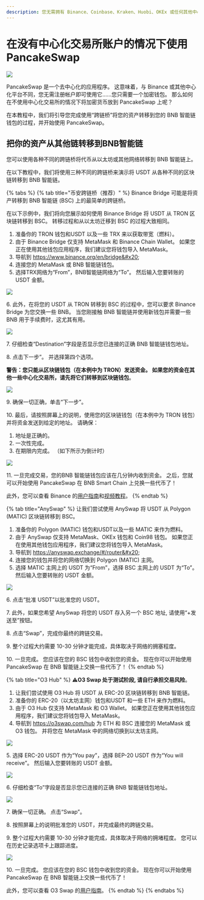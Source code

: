 ```yaml
---
description: 您无需拥有 Binance、Coinbase、Kraken、Huobi、OKEx 或任何其他中心化交易所的账户即可开始使用 PancakeSwap！
---
```


# 在没有中心化交易所账户的情况下使用PancakeSwap

![](../.gitbook/assets/how-to-pancakeswap-without-cex-header.png)

PancakeSwap 是一个去中心化的应用程序。 这意味着，与 Binance 或其他中心化平台不同，您无需注册帐户即可使用它……您只需要一个加密钱包。 那么如何在不使用中心化交易所的情况下将加密货币放到 PancakeSwap 上呢？

&#x20;在本教程中，我们将引导您完成使用“跨链桥”将您的资产转移到您的 BNB 智能链钱包的过程，并开始使用 PancakeSwap。

## 把你的资产从其他链转移到BNB智能链

您可以使用各种不同的跨链桥将代币从以太坊或其他网络转移到 BNB 智能链上。&#x20;

在以下教程中，我们将使用三种不同的跨链桥来演示将 USDT 从各种不同的区块链转移到 BNB 智能链。

{% tabs %}
{% tab title="币安跨链桥（推荐）" %}
Binance Bridge 可能是将资产转移到 BNB 智能链 (BSC) 上的最简单的跨链桥。&#x20;

在以下示例中，我们将向您展示如何使用 Binance Bridge 将 USDT 从 TRON 区块链转移到 BSC。 转移过程和从以太坊迁移到 BSC 的过程大致相同。

1. 准备你的 TRON 钱包和USDT 以及一些 TRX 来以获取带宽（燃料）。&#x20;
2. 由于 Binance Bridge 仅支持 MetaMask 和 Binance Chain Wallet。 如果您正在使用其他钱包应用程序，我们建议您将钱包导入 MetaMask。&#x20;
3. 导航到 https://www.binance.org/en/bridge&#x20;
4. 连接您的 MetaMask 或 BNB 智能链钱包。
5. &#x20;选择TRX网络为“From”，BNB智能链网络为“To”。 然后输入您要转账的 USDT 金额。

![](<../.gitbook/assets/image (155).png>)

6\. 此外，在将您的 USDT 从 TRON 转移到 BSC 的过程中，您可以要求 Binance Bridge 为您交换一些 BNB。 当您刚接触 BNB 智能链并使用新钱包并需要一些 BNB 用于手续费时，这尤其有用。

![](<../.gitbook/assets/image (87).png>)

7\. 仔细检查“Destination”字段是否显示您已连接的正确 BNB 智能链钱包地址。

8\. 点击下一步”。 并选择第四个选项。

&#x20;**警告：您只能从区块链钱包（在本例中为 TRON）发送资金。 如果您的资金在其他一些中心化交易所，请先将它们转移到区块链钱包**。

![](<../.gitbook/assets/image (195).png>)

9\. 确保一切正确，单击“下一步”。&#x20;

10\. 最后，请按照屏幕上的说明，使用您的区块链钱包（在本例中为 TRON 钱包）并将资金发送到给定的地址。 请确保：&#x20;

1. 地址是正确的。&#x20;
2. 一次性完成。&#x20;
3. 在期限内完成。 （如下所示为倒计时）

![](<../.gitbook/assets/image (192).png>)

11\. 一旦完成交易，您的BNB 智能链钱包应该在几分钟内收到资金。 之后，您就可以开始使用 PancakeSwap 在 BNB Smart Chain 上兑换一些代币了！&#x20;

此外，您可以查看 Binance 的[用户指南](https://binance-wallet.gitbook.io/binance-chain-wallet/bmw-guides-and-faq/defi/how-to-convert-bep20-tokens-to-erc20-on-binance-wallet)和[视频教程](https://fast.wistia.net/embed/iframe/fhip2z4nth)。
{% endtab %}

{% tab title="AnySwap" %}
让我们尝试使用 AnySwap 将 USDT 从 Polygon (MATIC) 区块链转移到 BSC。

1. 准备你的 Polygon (MATIC) 钱包和USDT以及一些 MATIC 来作为燃料。&#x20;
2. 由于 AnySwap 仅支持 MetaMask、OKEx 钱包和 Coin98 钱包。 如果您正在使用其他钱包应用程序，我们建议您将钱包导入 MetaMask。&#x20;
3. 导航到 https://anyswap.exchange/#/router&#x20;
4. 连接您的钱包并将您的网络切换到 Polygon (MATIC) 主网。&#x20;
5. 选择 MATIC 主网上的 USDT 为“From”，选择 BSC 主网上的 USDT 为“To”。 然后输入您要转账的 USDT 金额。

![](<../.gitbook/assets/image (135).png>)

6\. 点击“批准 USDT”以批准您的 USDT。&#x20;

7\. 此外，如果您希望 AnySwap 将您的 USDT 存入另一个 BSC 地址, 请使用“+发送至”按钮。

8\. 点击“Swap”，完成你最终的跨链交易。&#x20;

9\. 整个过程大约需要 10-30 分钟才能完成，具体取决于网络的拥塞程度。&#x20;

10\. 一旦完成。 您应该在您的 BSC 钱包中收到您的资金。 现在你可以开始使用 PancakeSwap 在 BNB 智能链上交换一些代币了！
{% endtab %}

{% tab title="O3 Hub" %}
**⚠️O3 Swap 处于测试阶段, 请自行承担交易风险**。&#x20;

1. 让我们尝试使用 O3 Hub 将 USDT 从 ERC-20 区块链转移到 BNB 智能链。
2. 准备你的 ERC-20（以太坊主网）钱包和USDT 和一些 ETH 来作为燃料。
3. &#x20;由于 O3 Hub 仅支持 MetaMask 和 O3 Wallet。 如果您正在使用其他钱包应用程序，我们建议您将钱包导入 MetaMask。&#x20;
4. 导航到 https://o3swap.com/hub 为 ETH 和 BSC 连接您的 MetaMask 或 O3 钱包。 并将您在 MetaMask 中的网络切换到以太坊主网。

![](<../.gitbook/assets/image (55).png>)



5\. 选择 ERC-20 USDT 作为“You pay”，选择 BEP-20 USDT 作为“You will receive”。 然后输入您要转账的 USDT 金额。

![](<../.gitbook/assets/image (167).png>)

6\. 仔细检查“To”字段是否显示您已连接的正确 BNB 智能链钱包地址。

![](<../.gitbook/assets/image (186).png>)

7\. 确保一切正确。 点击“Swap”。&#x20;

8\. 按照屏幕上的说明批准您的 USDT，并完成最终的跨链交易。&#x20;

9\. 整个过程大约需要 10-30 分钟才能完成，具体取决于网络的拥堵程度。 您可以在历史记录选项卡上跟踪进度。

![](<../.gitbook/assets/image (207).png>)

10\. 一旦完成。 您应该在您的 BSC 钱包中收到您的资金。 现在你可以开始使用 PancakeSwap 在 BNB 智能链上交换一些代币了！

&#x20;此外，您可以查看 O3 Swap 的[用户指南](https://docs.o3swap.com/o3-swap-v1/user-guide/hub#2.-hub-swap)。
{% endtab %}
{% endtabs %}
